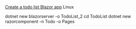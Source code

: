 [Create a todo list Blazor app](https://docs.microsoft.com/en-us/aspnet/core/tutorials/build-a-blazor-app?view=aspnetcore-5.0) Linux

dotnet new blazorserver -o TodoList_2
cd TodoList
dotnet new razorcomponent -n Todo -o Pages